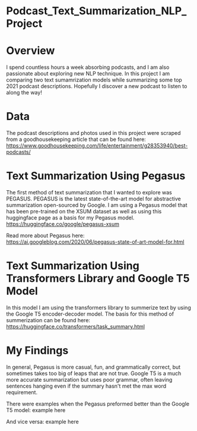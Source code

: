 # Podcast_Text_Summarization_NLP_Project

# Overview
I spend countless hours a week absorbing podcasts, and I am also passionate about exploring new NLP technique. In this project I am comparing two text sumamrization models while summarizing some top 2021 podcast descriptions. Hopefully I discover a new podcast to listen to along the way!

# Data
The podcast descriptions and photos used in this project were scraped from a goodhousekeeping article that can be found here:
https://www.goodhousekeeping.com/life/entertainment/g28353940/best-podcasts/

# Text Summarization Using Pegasus
The first method of text summarization that I wanted to explore was PEGASUS. PEGASUS is the latest state-of-the-art model for abstractive summarization open-sourced by Google. I am using a Pegasus model that has been pre-trained on the XSUM dataset as well as using this huggingface page as a basis for my Pegasus model.
https://huggingface.co/google/pegasus-xsum

Read more about Pegasus here: 
https://ai.googleblog.com/2020/06/pegasus-state-of-art-model-for.html


# Text Summarization Using Transformers Library and Google T5 Model
In this model I am using the transformers library to summerize text by using the Google T5 encoder-decoder model. 
The basis for this method of summerization can be found here:
https://huggingface.co/transformers/task_summary.html

# My Findings
In general, Pegasus is more casual, fun, and grammatically correct, but sometimes takes too big of leaps that are not true. 
Google T5 is a much more accurate summarization but uses poor grammar, often leaving sentences hanging even if the summary hasn't met the max word requirement.

There were examples when the Pegasus preformed better than the Google T5 model:
example here

And vice versa:
example here
